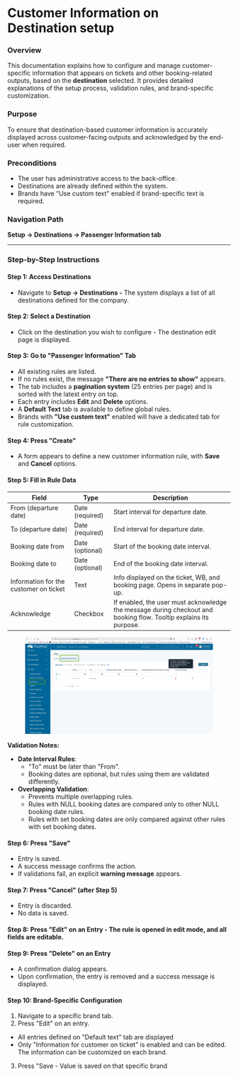 # Customer Information on Destination setup

### Overview

This documentation explains how to configure and manage customer-specific information that appears on tickets and other booking-related outputs, based on the **destination** selected. It provides detailed explanations of the setup process, validation rules, and brand-specific customization.

### Purpose

To ensure that destination-based customer information is accurately displayed across customer-facing outputs and acknowledged by the end-user when required.

### Preconditions

* The user has administrative access to the back-office.
* Destinations are already defined within the system.
* Brands have "Use custom text" enabled if brand-specific text is required.

### Navigation Path

**Setup → Destinations → Passenger Information tab**

***

### Step-by-Step Instructions

#### Step 1: Access Destinations

* Navigate to **Setup → Destinations -** The system displays a list of all destinations defined for the company.

#### Step 2: Select a Destination

* Click on the destination you wish to configure - The destination edit page is displayed.

#### Step 3: Go to "Passenger Information" Tab

* All existing rules are listed.
* If no rules exist, the message **"There are no entries to show"** appears.
* The tab includes a **pagination system** (25 entries per page) and is sorted with the latest entry on top.
* Each entry includes **Edit** and **Delete** options.
* A **Default Text** tab is available to define global rules.
* Brands with **"Use custom text"** enabled will have a dedicated tab for rule customization.

#### Step 4: Press "Create"

* A form appears to define a new customer information rule, with **Save** and **Cancel** options.

#### Step 5: Fill in Rule Data

| Field                                  | Type            | Description                                                                                                       |
| -------------------------------------- | --------------- | ----------------------------------------------------------------------------------------------------------------- |
| From (departure date)                  | Date (required) | Start interval for departure date.                                                                                |
| To (departure date)                    | Date (required) | End interval for departure date.                                                                                  |
| Booking date from                      | Date (optional) | Start of the booking date interval.                                                                               |
| Booking date to                        | Date (optional) | End of the booking date interval.                                                                                 |
| Information for the customer on ticket | Text            | Info displayed on the ticket, WB, and booking page. Opens in separate pop-up.                                     |
| Acknowledge                            | Checkbox        | If enabled, the user must acknowledge the message during checkout and booking flow. Tooltip explains its purpose. |

<figure><img src="../.gitbook/assets/image (1) (1) (1) (1) (2) (1).png" alt=""><figcaption></figcaption></figure>

**Validation Notes:**

* **Date Interval Rules**:
  * "To" must be later than "From".
  * Booking dates are optional, but rules using them are validated differently.
* **Overlapping Validation**:
  * Prevents multiple overlapping rules.
  * Rules with NULL booking dates are compared only to other NULL booking date rules.
  * Rules with set booking dates are only compared against other rules with set booking dates.

#### Step 6: Press "Save"

* Entry is saved.
* A success message confirms the action.
* If validations fail, an explicit **warning message** appears.

#### Step 7: Press "Cancel" (after Step 5)

* Entry is discarded.
* No data is saved.

#### Step 8: Press "Edit" on an Entry  - The rule is opened in **edit mode,** and all fields are editable.

#### Step 9: Press "Delete" on an Entry

* A confirmation dialog appears.
* Upon confirmation, the entry is removed and a success message is displayed.

#### Step 10: Brand-Specific Configuration

1. Navigate to a specific brand tab.
2. Press "Edit" on an entry.

* All entries defined on "Default text" tab are displayed
* Only "Information for customer on ticket" is enabled and can be edited. The information can be customized on each brand.

3. Press "Save - Value is saved on that specific brand
